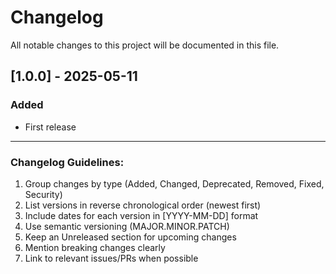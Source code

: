 # Changelog

All notable changes to this project will be documented in this file.


## [1.0.0] - 2025-05-11
### Added
- First release 

---

### Changelog Guidelines:
1. Group changes by type (Added, Changed, Deprecated, Removed, Fixed, Security)
2. List versions in reverse chronological order (newest first)
3. Include dates for each version in [YYYY-MM-DD] format
4. Use semantic versioning (MAJOR.MINOR.PATCH)
5. Keep an Unreleased section for upcoming changes
6. Mention breaking changes clearly
7. Link to relevant issues/PRs when possible

